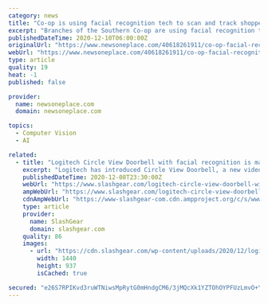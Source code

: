 ```yaml
---
category: news
title: "Co-op is using facial recognition tech to scan and track shoppers"
excerpt: "Branches of the Southern Co-op are using facial recognition to look for potential shoplifters. The roll-out raises concerns about the creep of surveillance"
publishedDateTime: 2020-12-10T06:00:00Z
originalUrl: "https://www.newsoneplace.com/40618261911/co-op-facial-recognition"
webUrl: "https://www.newsoneplace.com/40618261911/co-op-facial-recognition"
type: article
quality: 19
heat: -1
published: false

provider:
  name: newsoneplace.com
  domain: newsoneplace.com

topics:
  - Computer Vision
  - AI

related:
  - title: "Logitech Circle View Doorbell with facial recognition is made for Apple users"
    excerpt: "Logitech has introduced Circle View Doorbell, a new video doorbell for connected homes. This device was designed exclusively for use with Apple HomeKit, the first wired video doorbell to feature"
    publishedDateTime: 2020-12-08T23:30:00Z
    webUrl: "https://www.slashgear.com/logitech-circle-view-doorbell-with-facial-recognition-is-made-for-apple-users-08650320/"
    ampWebUrl: "https://www.slashgear.com/logitech-circle-view-doorbell-with-facial-recognition-is-made-for-apple-users-08650320/amp/"
    cdnAmpWebUrl: "https://www-slashgear-com.cdn.ampproject.org/c/s/www.slashgear.com/logitech-circle-view-doorbell-with-facial-recognition-is-made-for-apple-users-08650320/amp/"
    type: article
    provider:
      name: SlashGear
      domain: slashgear.com
    quality: 86
    images:
      - url: "https://cdn.slashgear.com/wp-content/uploads/2020/12/logitech_circle_view_doorbell_main.jpg"
        width: 1440
        height: 937
        isCached: true

secured: "e26S7RPIKvd3ruWTNiwsMpRytG0mHndgCM6/3jMQcXk1YZTOhOYPFUzLmvO+YGPfbURTaYRfapHIi1XQ+O6FGvX/fzPakQ1kz409YJKqQ5CadtBZgs9vZYrTiAknVSux4IMR2j1lLH03VkUa+ZFX5DVjePOAqZv+nIMJTvD1fsqX1g7dH7HOEWJIQxuaiZvgwSgUMu531nDGZjEkuMurjPuv3GUOyxgN2O8yokTc4CAsHkQl7aVCJkuIU0EHIN75j+Qp5JTu/XpvFyv+MtrbuCii9CWU72kKyy3WBqsuxcCEnFD0ujVefCbdgVvr1HizcUPP5BrY7BKF+nMTWkItFVru6PZdbZIj2ncwFHTLZQ8=;jxKzRoj605sMeDYIpj5F3w=="
---
```


